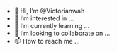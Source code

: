 - 👋 Hi, I’m @Victorianwah
- 👀 I’m interested in ...
- 🌱 I’m currently learning ...
- 💞️ I’m looking to collaborate on ...
- 📫 How to reach me ...

<!---
PRINCESSCHI/PRINCESSCHI is a ✨ special ✨ repository because its `README.md` (this file) appears on your GitHub profile.
You can click the Preview link to take a look at your changes.
--->
